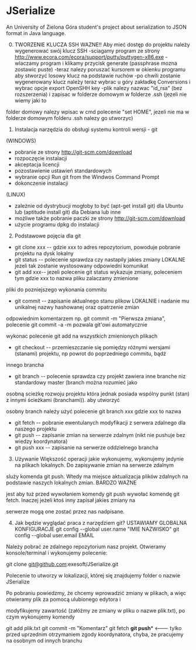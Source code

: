 JSerialize
==========

An University of Zielona Góra student's project about serialization to JSON format in Java language.

0. TWORZENIE KLUCZA SSH WAZNE!!
Aby mieć dostęp do projektu należy wygenerować swój klucz SSH
-sciagamy program ze strony http://www.ecora.com/ecora/support/putty/puttygen-x86.exe
-wlaczamy program i klikamy przycisk generate (passphrase mozna zostawic puste)
-teraz nalezy poruszać kursorem w okienku programu aby stworzyć losowy klucz na podstawie ruchów
-po chwili zostanie wygenerowany klucz należy teraz wybrac u góry zakładkę Conversions i wybrac opcje export OpenSHH key
-plik nalezy nazwac "id_rsa" (bez rozszerzenia) i zapisac w folderze domowym w folderze .ssh (jezeli nie wiemy jaki to 

folder domowy nalezy wpisac w cmd polecenie "set HOME", jezeli nie ma w folderze domowym folderu .ssh nalezy go utworzyc)


1. Instalacja narzędzia do obsługi systemu kontroli wersji - git

(WINDOWS)
- pobranie ze strony http://git-scm.com/download
- rozpoczęcie instalacji
- akceptacja licencji
- pozostawienie ustawień standardowych
- wybranie opcji Run git from the Windwos Command Prompt
- dokonczenie instalacji

(LINUX)
- zależnie od dystrybucji mogłoby to być (apt-get install git) dla Ubuntu lub (aptitude install git) dla Debiana lub inne
- możliwe także pobranie paczki ze strony http://git-scm.com/download
- użycie programu dpkg do instalacji


2. Podstawowe pojęcia dla git

- git clone xxx -- gdzie xxx to adres repozytorium, powoduje pobranie projektu na dysk lokalny
- git status -- polecenie sprawdza czy nastapily jakies zmiany LOKALNE jezeli tak zostanie wystosowany odpowiedni komunikat
- git add xxx-- jezeli polecenie git status wykazuje zmiany, poleceniem tym gdzie xxx to nazwa pliku zalaczamy zmienione 

pliki do pozniejszego wykonania commitu
- git commit -- zapisanie aktualnego stanu plikow LOKALNIE i nadanie mu unikalnej nazwy hashowanej oraz opatrzenie zmian 

odpowiednim komentarzem np. git commit -m "Pierwsza zmiana", polecenie git commit -a -m pozwala git'owi automatycznie 

wykonac polecenie git add na wszystkich zmienionych plikach
- git checkout -- przemieszczanie się pomiędzy różnymi wersjami (stanami) projektu, np powrot do poprzedniego commitu, bądź 

innego brancha
- git branch -- polecenie sprawdza czy projekt zawiera inne branche niz standardowy master (branch można rozumieć jako 

osobną scieżkę rozwoju projektu która jednak posiada wspólny punkt (stan) z innymi ścieżkami (branchami)). aby utworzyć 

osobny branch należy użyć polecenie git branch xxx gdzie xxx to nazwa
- git fetch -- pobranie ewentulanych modyfikacji z serwera zdalnego dla naszego projektu
- git push -- zapisanie zmian na serwerze zdalnym (nikt nie pushuje bez wiedzy koordynatora)
- git push xxx -- zapisanie na serwerze oddzielnego brancha

3. Używanie
Większość operacji jakie wykonujemy, wykonujemy jedynie na plikach lokalnych. Do zapisywanie zmian na serwerze zdalnym 

sluży komenda git push. Wtedy ma miejsce aktualizacja plików zdalnych na podstawie naszych lokalnych zmian. BARDZO WAŻNE 

jest aby tuż przed wywołaniem komendy git push wywołać komendę git fetch. Inaczej jeżeli ktoś inny zapisał jakies zmiany na 

serwerze mogą one zostać przez nas nadpisane.

4. Jak będzie wyglądać praca z narzędziem git?
USTAWIAMY GLOBALNA KONFIGURACJE
 git config --global user.name "IMIE NAZWISKO"
 git config --global user.email EMAIL

Należy pobrać ze zdalnego repozytorium nasz projekt. Otwieramy konsole/terminal i wykonujemy polecenie:

git clone git@github.com:exesoft/JSerialize.git

Polecenie to utworzy w lokalizacji, której się znajdujemy folder o nazwie JSerialize

Po pobraniu powiedzmy, że chcemy wprowadzić zmiany w plikach, a więc otwieramy plik za pomocą ulubionego edytora i 

modyfikujemy zawartość (załóżmy ze zmiany w pliku o nazwe plik.txt), po czym wykonujemy komendy

git add plik.txt
git commit -m "Komentarz"
git fetch
****git push***** <--- tylko przed uprzednim otrzymaniem zgody koordynatora, chyba, ze pracujemy na osobnym od innych 
branchu








